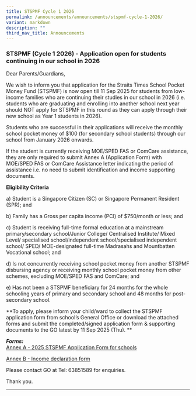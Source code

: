 ```yaml
---
title: STSPMF Cycle 1 2026
permalink: /announcements/announcements/stspmf-cycle-1-2026/
variant: markdown
description: ""
third_nav_title: Announcements
---
```

### STSPMF (Cycle 1 2026) - Application open for students continuing in our school in 2026

Dear Parents/Guardians, 

We wish to inform you that application for the Straits Times School Pocket Money Fund (STSPMF) is now open till 11 Sep 2025 for students from low-income families who are continuing their studies in our school in 2026 (i.e. students who are graduating and enrolling into another school next year should NOT apply for STSPMF in this round as they can apply through their new school as Year 1 students in 2026).

Students who are successful in their applications will receive the monthly school pocket money of $100 (for secondary school students) through our school from January 2026 onwards.

If the student is currently receiving MOE/SPED FAS or ComCare assistance, they are only required to submit Annex A (Application Form) with MOE/SPED FAS or ComCare Assistance letter indicating the period of assistance i.e. no need to submit identification and income supporting documents.  


**Eligibility Criteria**

a)	Student is a Singapore Citizen (SC) or Singapore Permanent Resident (SPR); and

b)	Family has a Gross per capita income (PCI) of $750/month or less; and

c)	Student is receiving full-time formal education at a mainstream primary/secondary school/Junior College/ Centralised Institute/ Mixed Level/ specialised school/independent school/specialised independent school/ SPED/ MOE-designated full-time Madrasahs and Mountbatten Vocational school; and

d)	Is not concurrently receiving school pocket money from another STSPMF disbursing agency or receiving monthly school pocket money from other schemes, excluding MOE/SPED FAS and ComCare; and

e)	Has not been a STSPMF beneficiary for 24 months for the whole schooling years of primary and secondary school and 48 months for post-secondary school.


**To apply, please inform your child/ward to collect the STSPMF application form from school’s General Office or download the attached forms and submit the completed/signed application form &amp; supporting documents to the GO latest by 11 Sep 2025 (Thu). **

***Forms:***
<br>[Annex A - 2025 STSPMF Application Form for schools](/files/Announcements/Annex_A___2025_STSPMF_Application_Form_for_schools.pdf)

[Annex B - Income declaration form](/files/Announcements/Annex_B___Income_declaration_form.pdf)

Please contact GO at Tel: 63851589 for enquiries.

Thank you. 

<hr>